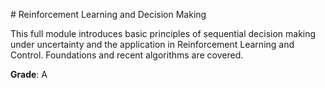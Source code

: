 # Reinforcement Learning and Decision Making

This full module introduces basic principles of sequential decision making under uncertainty and the application in Reinforcement Learning and Control. Foundations and recent algorithms are covered.

**Grade**: A